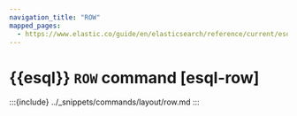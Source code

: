 ```yaml
---
navigation_title: "ROW"
mapped_pages:
  - https://www.elastic.co/guide/en/elasticsearch/reference/current/esql-commands.html#esql-row
---
```


# {{esql}} `ROW` command [esql-row]

:::{include} ../_snippets/commands/layout/row.md
:::
